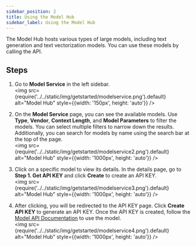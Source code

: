 ```yaml
---
sidebar_position: 2
title: Using the Model Hub
sidebar_label: Using the Model Hub
---
```


The Model Hub hosts various types of large models, including text generation and text vectorization models. You can use these models by calling the API.

## Steps

1. Go to **Model Service** in the left sidebar.  
   <img src={require('../../static/img/getstarted/modelservice.png').default} alt="Model Hub" style={{width: '150px', height: 'auto'}} />

2. On the **Model Service** page, you can see the available models. Use **Type**, **Vendor**, **Context Length**, and **Model Parameters** to filter the models. You can select multiple filters to narrow down the results. Additionally, you can search for models by name using the search bar at the top of the page.  
   <img src={require('../../static/img/getstarted/modelservice2.png').default} alt="Model Hub" style={{width: '1000px', height: 'auto'}} />

3. Click on a specific model to view its details. In the details page, go to **Step 1. Get API KEY** and click **Create** to create an API KEY.  
   <img src={require('../../static/img/getstarted/modelservice3.png').default} alt="Model Hub" style={{width: '1000px', height: 'auto'}} />

4. After clicking, you will be redirected to the API KEY page. Click **Create API KEY** to generate an API KEY. Once the API KEY is created, follow the [Model API Documentation](/APIDocs/model-api/overview) to use the model.  
   <img src={require('../../static/img/getstarted/modelservice4.png').default} alt="Model Hub" style={{width: '1000px', height: 'auto'}} />
